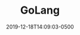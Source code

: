 ---
title: "GoLang"
description: "GoLang"
date: 2019-12-18T14:09:03-0500
skill: "GoLang"
summary: "GoLang"
image: "/img/skills/golang.png"
draft: false
weight: "0"
section: "1"
---